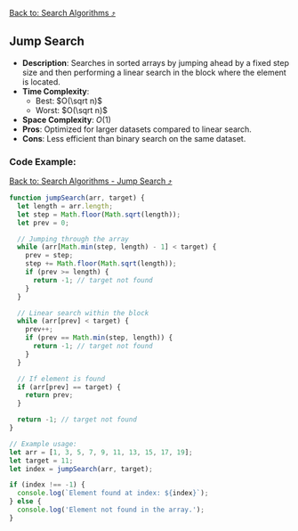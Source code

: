 [Back to: Search Algorithms :arrow_heading_up:](./index.md#search-algorithms-cheatsheet)

## Jump Search

- **Description**: Searches in sorted arrays by jumping ahead by a fixed step size and then performing a linear search in the block where the element is located.
- **Time Complexity**: 
  - Best: $O(\sqrt n)$
  - Worst: $O(\sqrt n)$
- **Space Complexity**: $O(1)$
- **Pros**: Optimized for larger datasets compared to linear search.
- **Cons**: Less efficient than binary search on the same dataset.


### Code Example:

[Back to: Search Algorithms - Jump Search :arrow_heading_up:](./index.md#3-jump-search)

``` Javascript
function jumpSearch(arr, target) {
  let length = arr.length;
  let step = Math.floor(Math.sqrt(length));
  let prev = 0;

  // Jumping through the array
  while (arr[Math.min(step, length) - 1] < target) {
    prev = step;
    step += Math.floor(Math.sqrt(length));
    if (prev >= length) {
      return -1; // target not found
    }
  }

  // Linear search within the block
  while (arr[prev] < target) {
    prev++;
    if (prev == Math.min(step, length)) {
      return -1; // target not found
    }
  }

  // If element is found
  if (arr[prev] == target) {
    return prev;
  }

  return -1; // target not found
}

// Example usage:
let arr = [1, 3, 5, 7, 9, 11, 13, 15, 17, 19];
let target = 11;
let index = jumpSearch(arr, target);

if (index !== -1) {
  console.log(`Element found at index: ${index}`);
} else {
  console.log('Element not found in the array.');
}

```
